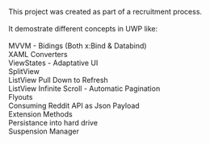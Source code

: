 This project was created as part of a recruitment process.
<br />
<br />
It demostrate different concepts in UWP like:
<br />
<br />
MVVM - Bidings (Both x:Bind & Databind)<br />
XAML Converters<br />
ViewStates - Adaptative UI<br />
SplitView<br />
ListView Pull Down to Refresh<br />
ListView Infinite Scroll - Automatic Pagination<br />
Flyouts<br />
Consuming Reddit API as Json Payload<br />
Extension Methods<br />
Persistance into hard drive<br />
Suspension Manager<br />


